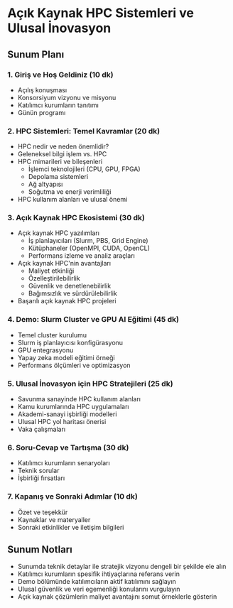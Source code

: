 # Açık Kaynak HPC Sistemleri ve Ulusal İnovasyon

## Sunum Planı

### 1. Giriş ve Hoş Geldiniz (10 dk)
- Açılış konuşması
- Konsorsiyum vizyonu ve misyonu
- Katılımcı kurumların tanıtımı
- Günün programı

### 2. HPC Sistemleri: Temel Kavramlar (20 dk)
- HPC nedir ve neden önemlidir?
- Geleneksel bilgi işlem vs. HPC
- HPC mimarileri ve bileşenleri
  - İşlemci teknolojileri (CPU, GPU, FPGA)
  - Depolama sistemleri
  - Ağ altyapısı
  - Soğutma ve enerji verimliliği
- HPC kullanım alanları ve ulusal önemi

### 3. Açık Kaynak HPC Ekosistemi (30 dk)
- Açık kaynak HPC yazılımları
  - İş planlayıcıları (Slurm, PBS, Grid Engine)
  - Kütüphaneler (OpenMPI, CUDA, OpenCL)
  - Performans izleme ve analiz araçları
- Açık kaynak HPC'nin avantajları
  - Maliyet etkinliği
  - Özelleştirilebilirlik
  - Güvenlik ve denetlenebilirlik
  - Bağımsızlık ve sürdürülebilirlik
- Başarılı açık kaynak HPC projeleri

### 4. Demo: Slurm Cluster ve GPU AI Eğitimi (45 dk)
- Temel cluster kurulumu
- Slurm iş planlayıcısı konfigürasyonu
- GPU entegrasyonu
- Yapay zeka modeli eğitimi örneği
- Performans ölçümleri ve optimizasyon

### 5. Ulusal İnovasyon için HPC Stratejileri (25 dk)
- Savunma sanayinde HPC kullanım alanları
- Kamu kurumlarında HPC uygulamaları
- Akademi-sanayi işbirliği modelleri
- Ulusal HPC yol haritası önerisi
- Vaka çalışmaları

### 6. Soru-Cevap ve Tartışma (30 dk)
- Katılımcı kurumların senaryoları
- Teknik sorular
- İşbirliği fırsatları

### 7. Kapanış ve Sonraki Adımlar (10 dk)
- Özet ve teşekkür
- Kaynaklar ve materyaller
- Sonraki etkinlikler ve iletişim bilgileri

## Sunum Notları

- Sunumda teknik detaylar ile stratejik vizyonu dengeli bir şekilde ele alın
- Katılımcı kurumların spesifik ihtiyaçlarına referans verin
- Demo bölümünde katılımcıların aktif katılımını sağlayın
- Ulusal güvenlik ve veri egemenliği konularını vurgulayın
- Açık kaynak çözümlerin maliyet avantajını somut örneklerle gösterin
